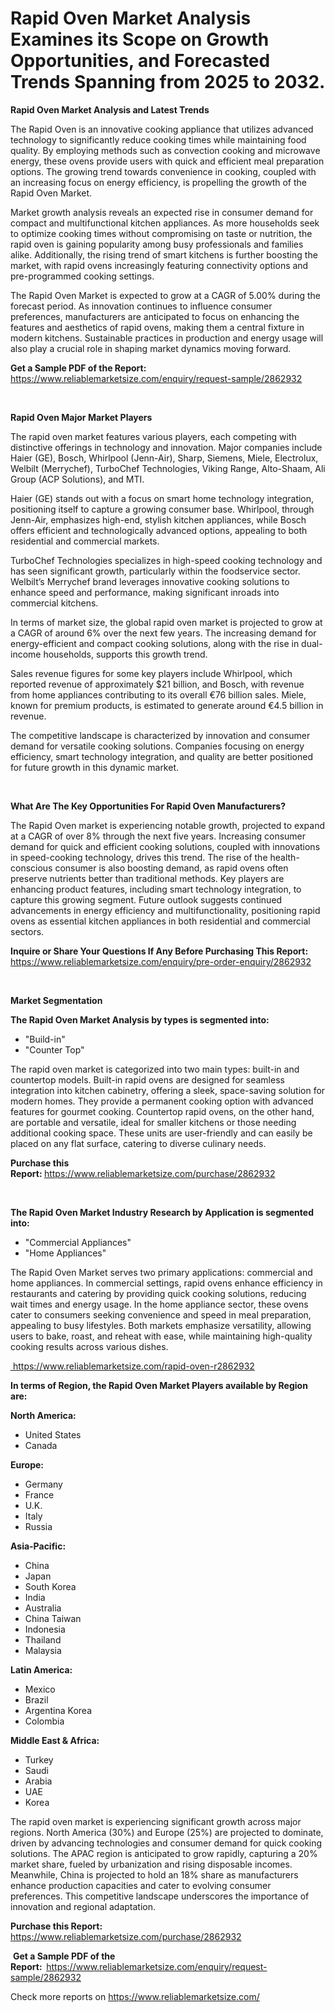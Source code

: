 <p><h1>Rapid Oven Market Analysis Examines its Scope on Growth Opportunities, and Forecasted Trends Spanning from 2025 to 2032.</h1></p><p><strong>Rapid Oven Market Analysis and Latest Trends</strong></p>
<p><p>The Rapid Oven is an innovative cooking appliance that utilizes advanced technology to significantly reduce cooking times while maintaining food quality. By employing methods such as convection cooking and microwave energy, these ovens provide users with quick and efficient meal preparation options. The growing trend towards convenience in cooking, coupled with an increasing focus on energy efficiency, is propelling the growth of the Rapid Oven Market.</p><p>Market growth analysis reveals an expected rise in consumer demand for compact and multifunctional kitchen appliances. As more households seek to optimize cooking times without compromising on taste or nutrition, the rapid oven is gaining popularity among busy professionals and families alike. Additionally, the rising trend of smart kitchens is further boosting the market, with rapid ovens increasingly featuring connectivity options and pre-programmed cooking settings.</p><p>The Rapid Oven Market is expected to grow at a CAGR of 5.00% during the forecast period. As innovation continues to influence consumer preferences, manufacturers are anticipated to focus on enhancing the features and aesthetics of rapid ovens, making them a central fixture in modern kitchens. Sustainable practices in production and energy usage will also play a crucial role in shaping market dynamics moving forward.</p></p>
<p><strong>Get a Sample PDF of the Report:&nbsp;</strong> <a href="https://www.reliablemarketsize.com/enquiry/request-sample/2862932?utm_campaign=2640&utm_medium=2&utm_source=Github&utm_content=ia&utm_term=12032025&utm_id=rapid-oven">https://www.reliablemarketsize.com/enquiry/request-sample/2862932</a></p>
<p>&nbsp;</p>
<p><strong>Rapid Oven Major Market Players</strong></p>
<p><p>The rapid oven market features various players, each competing with distinctive offerings in technology and innovation. Major companies include Haier (GE), Bosch, Whirlpool (Jenn-Air), Sharp, Siemens, Miele, Electrolux, Welbilt (Merrychef), TurboChef Technologies, Viking Range, Alto-Shaam, Ali Group (ACP Solutions), and MTI.</p><p>Haier (GE) stands out with a focus on smart home technology integration, positioning itself to capture a growing consumer base. Whirlpool, through Jenn-Air, emphasizes high-end, stylish kitchen appliances, while Bosch offers efficient and technologically advanced options, appealing to both residential and commercial markets.</p><p>TurboChef Technologies specializes in high-speed cooking technology and has seen significant growth, particularly within the foodservice sector. Welbilt’s Merrychef brand leverages innovative cooking solutions to enhance speed and performance, making significant inroads into commercial kitchens.</p><p>In terms of market size, the global rapid oven market is projected to grow at a CAGR of around 6% over the next few years. The increasing demand for energy-efficient and compact cooking solutions, along with the rise in dual-income households, supports this growth trend.</p><p>Sales revenue figures for some key players include Whirlpool, which reported revenue of approximately $21 billion, and Bosch, with revenue from home appliances contributing to its overall €76 billion sales. Miele, known for premium products, is estimated to generate around €4.5 billion in revenue.</p><p>The competitive landscape is characterized by innovation and consumer demand for versatile cooking solutions. Companies focusing on energy efficiency, smart technology integration, and quality are better positioned for future growth in this dynamic market.</p></p>
<p>&nbsp;</p>
<p><strong>What Are The Key Opportunities For Rapid Oven Manufacturers?</strong></p>
<p><p>The Rapid Oven market is experiencing notable growth, projected to expand at a CAGR of over 8% through the next five years. Increasing consumer demand for quick and efficient cooking solutions, coupled with innovations in speed-cooking technology, drives this trend. The rise of the health-conscious consumer is also boosting demand, as rapid ovens often preserve nutrients better than traditional methods. Key players are enhancing product features, including smart technology integration, to capture this growing segment. Future outlook suggests continued advancements in energy efficiency and multifunctionality, positioning rapid ovens as essential kitchen appliances in both residential and commercial sectors.</p></p>
<p><strong>Inquire or Share Your Questions If Any Before Purchasing This Report:</strong> <a href="https://www.reliablemarketsize.com/enquiry/pre-order-enquiry/2862932?utm_campaign=2640&utm_medium=2&utm_source=Github&utm_content=ia&utm_term=12032025&utm_id=rapid-oven">https://www.reliablemarketsize.com/enquiry/pre-order-enquiry/2862932</a></p>
<p>&nbsp;</p>
<p><strong>Market Segmentation</strong></p>
<p><strong>The Rapid Oven Market Analysis by types is segmented into:</strong></p>
<p><ul><li>"Build-in"</li><li>"Counter Top"</li></ul></p>
<p><p>The rapid oven market is categorized into two main types: built-in and countertop models. Built-in rapid ovens are designed for seamless integration into kitchen cabinetry, offering a sleek, space-saving solution for modern homes. They provide a permanent cooking option with advanced features for gourmet cooking. Countertop rapid ovens, on the other hand, are portable and versatile, ideal for smaller kitchens or those needing additional cooking space. These units are user-friendly and can easily be placed on any flat surface, catering to diverse culinary needs.</p></p>
<p><strong>Purchase this Report:&nbsp;</strong><a href="https://www.reliablemarketsize.com/purchase/2862932?utm_campaign=2640&utm_medium=2&utm_source=Github&utm_content=ia&utm_term=12032025&utm_id=rapid-oven">https://www.reliablemarketsize.com/purchase/2862932</a></p>
<p>&nbsp;</p>
<p><strong>The Rapid Oven Market Industry Research by Application is segmented into:</strong></p>
<p><ul><li>"Commercial Appliances"</li><li>"Home Appliances"</li></ul></p>
<p><p>The Rapid Oven Market serves two primary applications: commercial and home appliances. In commercial settings, rapid ovens enhance efficiency in restaurants and catering by providing quick cooking solutions, reducing wait times and energy usage. In the home appliance sector, these ovens cater to consumers seeking convenience and speed in meal preparation, appealing to busy lifestyles. Both markets emphasize versatility, allowing users to bake, roast, and reheat with ease, while maintaining high-quality cooking results across various dishes.</p></p>
<p><a href="https://www.reliablemarketsize.com/rapid-oven-r2862932?utm_campaign=2640&utm_medium=2&utm_source=Github&utm_content=ia&utm_term=12032025&utm_id=rapid-oven">&nbsp;https://www.reliablemarketsize.com/rapid-oven-r2862932</a></p>
<p><strong>In terms of Region, the Rapid Oven Market Players available by Region are:</strong></p>
<p>
    <p> <strong> North America: </strong>
        <ul>
            <li>United States</li>
            <li>Canada</li>
        </ul>
        </p> 
    <p> <strong> Europe: </strong>
        <ul>
            <li>Germany</li>
            <li>France</li>
            <li>U.K.</li>
            <li>Italy</li>
            <li>Russia</li>
        </ul>
        </p> 
    <p> <strong> Asia-Pacific: </strong>
        <ul>
            <li>China</li>
            <li>Japan</li>
            <li>South Korea</li>
            <li>India</li>
            <li>Australia</li>
            <li>China Taiwan</li>
            <li>Indonesia</li>
            <li>Thailand</li>
            <li>Malaysia</li>
        </ul>
        </p> 
    <p> <strong> Latin America: </strong>
        <ul>
            <li>Mexico</li>
            <li>Brazil</li>
            <li>Argentina Korea</li>
            <li>Colombia</li>
        </ul>
        </p> 
    <p> <strong> Middle East & Africa: </strong>
        <ul>
            <li>Turkey</li>
            <li>Saudi</li>
            <li>Arabia</li>
            <li>UAE</li>
            <li>Korea</li>
        </ul>
    </p>
    </p>
<p><p>The rapid oven market is experiencing significant growth across major regions. North America (30%) and Europe (25%) are projected to dominate, driven by advancing technologies and consumer demand for quick cooking solutions. The APAC region is anticipated to grow rapidly, capturing a 20% market share, fueled by urbanization and rising disposable incomes. Meanwhile, China is projected to hold an 18% share as manufacturers enhance production capacities and cater to evolving consumer preferences. This competitive landscape underscores the importance of innovation and regional adaptation.</p></p>
<p><strong>Purchase this Report: </strong><a href="https://www.reliablemarketsize.com/purchase/2862932?utm_campaign=2640&utm_medium=2&utm_source=Github&utm_content=ia&utm_term=12032025&utm_id=rapid-oven">https://www.reliablemarketsize.com/purchase/2862932</a></p>
<p>&nbsp;<strong>Get a Sample PDF of the Report:&nbsp;&nbsp;</strong><a href="https://www.reliablemarketsize.com/enquiry/request-sample/2862932?utm_campaign=2640&utm_medium=2&utm_source=Github&utm_content=ia&utm_term=12032025&utm_id=rapid-oven">https://www.reliablemarketsize.com/enquiry/request-sample/2862932</a></p>
<p><strong></strong></p>
<p>Check more reports on <a href="https://www.reliablemarketsize.com/?utm_campaign=2640&utm_medium=2&utm_source=Github&utm_content=ia&utm_term=12032025&utm_id=rapid-oven">https://www.reliablemarketsize.com/</a></p>